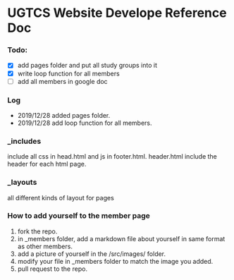 UGTCS Website Develope Reference Doc
=============

### Todo:

- [x] add pages folder and put all study groups into it
- [x] write loop function for all members
- [ ] add all members in google doc

### Log

 - 2019/12/28 added pages folder.
 - 2019/12/28 add loop function for all members.

### _includes

include all css in head.html and js in footer.html. header.html include the header for each html page.

### _layouts

all different kinds of layout for pages

### How to add yourself to the member page

 1. fork the repo.
 2. in _members folder, add a markdown file about yourself in same format as other members.
 3. add a picture of yourself in the /src/images/ folder.
 4. modify your file in _members folder to match the image you added.
 5. pull request to the repo.
